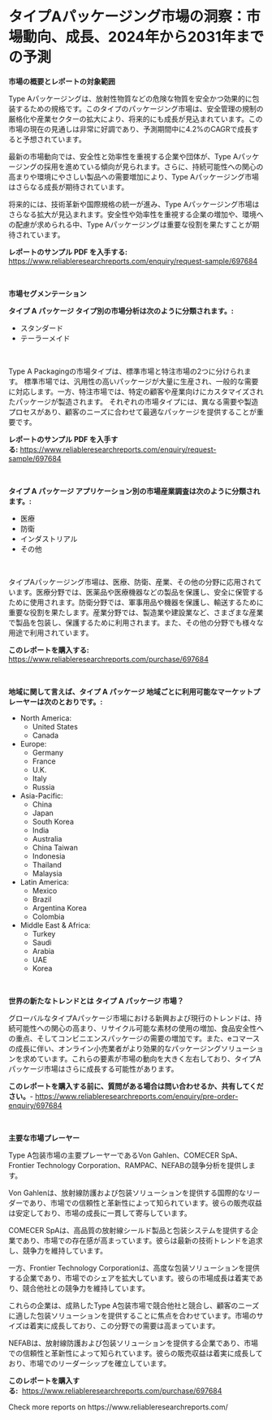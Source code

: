<p><h1>タイプAパッケージング市場の洞察：市場動向、成長、2024年から2031年までの予測</h1></p><p><strong>市場の概要とレポートの対象範囲</strong></p>
<p><p>Type Aパッケージングは、放射性物質などの危険な物質を安全かつ効果的に包装するための規格です。このタイプのパッケージング市場は、安全管理の規制の厳格化や産業セクターの拡大により、将来的にも成長が見込まれています。この市場の現在の見通しは非常に好調であり、予測期間中に4.2%のCAGRで成長すると予想されています。</p><p>最新の市場動向では、安全性と効率性を重視する企業や団体が、Type Aパッケージングの採用を進めている傾向が見られます。さらに、持続可能性への関心の高まりや環境にやさしい製品への需要増加により、Type Aパッケージング市場はさらなる成長が期待されています。</p><p>将来的には、技術革新や国際規格の統一が進み、Type Aパッケージング市場はさらなる拡大が見込まれます。安全性や効率性を重視する企業の増加や、環境への配慮が求められる中、Type Aパッケージングは重要な役割を果たすことが期待されています。</p></p>
<p><strong>レポートのサンプル PDF を入手する:</strong> <a href="https://www.reliableresearchreports.com/enquiry/request-sample/697684">https://www.reliableresearchreports.com/enquiry/request-sample/697684</a></p>
<p>&nbsp;</p>
<p><strong>市場セグメンテーション</strong></p>
<p><strong>タイプ A パッケージ タイプ別の市場分析は次のように分類されます。:</strong></p>
<p><ul><li>スタンダード</li><li>テーラーメイド</li></ul></p>
<p>&nbsp;</p>
<p><p>Type A Packagingの市場タイプは、標準市場と特注市場の2つに分けられます。 標準市場では、汎用性の高いパッケージが大量に生産され、一般的な需要に対応します。一方、特注市場では、特定の顧客や産業向けにカスタマイズされたパッケージが製造されます。 それぞれの市場タイプには、異なる需要や製造プロセスがあり、顧客のニーズに合わせて最適なパッケージを提供することが重要です。</p></p>
<p><strong>レポートのサンプル PDF を入手する:</strong>&nbsp;<a href="https://www.reliableresearchreports.com/enquiry/request-sample/697684">https://www.reliableresearchreports.com/enquiry/request-sample/697684</a></p>
<p>&nbsp;</p>
<p><strong> タイプ A パッケージ アプリケーション別の市場産業調査は次のように分類されます。:</strong></p>
<p><ul><li>医療</li><li>防衛</li><li>インダストリアル</li><li>その他</li></ul></p>
<p>&nbsp;</p>
<p><p>タイプAパッケージング市場は、医療、防衛、産業、その他の分野に応用されています。医療分野では、医薬品や医療機器などの製品を保護し、安全に保管するために使用されます。防衛分野では、軍事用品や機器を保護し、輸送するために重要な役割を果たします。産業分野では、製造業や建設業など、さまざまな産業で製品を包装し、保護するために利用されます。また、その他の分野でも様々な用途で利用されています。</p></p>
<p><strong>このレポートを購入する:</strong>&nbsp; <a href="https://www.reliableresearchreports.com/purchase/697684">https://www.reliableresearchreports.com/purchase/697684</a></p>
<p>&nbsp;</p>
<p><strong>地域に関して言えば、タイプ A パッケージ 地域ごとに利用可能なマーケットプレーヤーは次のとおりです。:</strong></p>
<p><ul>
    <li>
        North America:
        <ul>
            <li>United States</li>
            <li>Canada</li>
        </ul>
    </li>
    <li>
        Europe:
        <ul>
            <li>Germany</li>
            <li>France</li>
            <li>U.K.</li>
            <li>Italy</li>
            <li>Russia</li>
        </ul>
    </li>
    <li>
        Asia-Pacific:
        <ul>
            <li>China</li>
            <li>Japan</li>
            <li>South Korea</li>
            <li>India</li>
            <li>Australia</li>
            <li>China Taiwan</li>
            <li>Indonesia</li>
            <li>Thailand</li>
            <li>Malaysia</li>
        </ul>
    </li>
    <li>
        Latin America:
        <ul>
            <li>Mexico</li>
            <li>Brazil</li>
            <li>Argentina Korea</li>
            <li>Colombia</li>
        </ul>
    </li>
    <li>
        Middle East & Africa:
        <ul>
            <li>Turkey</li>
            <li>Saudi</li>
            <li>Arabia</li>
            <li>UAE</li>
            <li>Korea</li>
        </ul>
    </li>
    </ul></p>
<p>&nbsp;</p>
<p><strong>世界の新たなトレンドとは タイプ A パッケージ 市場？</strong></p>
<p><p>グローバルなタイプAパッケージ市場における新興および現行のトレンドは、持続可能性への関心の高まり、リサイクル可能な素材の使用の増加、食品安全性への重点、そしてコンビニエンスパッケージの需要の増加です。また、eコマースの成長に伴い、オンライン小売業者がより効果的なパッケージングソリューションを求めています。これらの要素が市場の動向を大きく左右しており、タイプAパッケージ市場はさらに成長する可能性があります。</p></p>
<p><strong>このレポートを購入する前に、質問がある場合は問い合わせるか、共有してください。</strong>- <a href="https://www.reliableresearchreports.com/enquiry/pre-order-enquiry/697684">https://www.reliableresearchreports.com/enquiry/pre-order-enquiry/697684</a></p>
<p>&nbsp;</p>
<p><strong>主要な市場プレーヤー</strong></p>
<p><p>Type A包装市場の主要プレーヤーであるVon Gahlen、COMECER SpA、Frontier Technology Corporation、RAMPAC、NEFABの競争分析を提供します。</p><p>Von Gahlenは、放射線防護および包装ソリューションを提供する国際的なリーダーであり、市場での信頼性と革新性によって知られています。彼らの販売収益は安定しており、市場の成長に一貫して寄与しています。</p><p>COMECER SpAは、高品質の放射線シールド製品と包装システムを提供する企業であり、市場での存在感が高まっています。彼らは最新の技術トレンドを追求し、競争力を維持しています。</p><p>一方、Frontier Technology Corporationは、高度な包装ソリューションを提供する企業であり、市場でのシェアを拡大しています。彼らの市場成長は着実であり、競合他社との競争力を維持しています。</p><p>これらの企業は、成熟したType A包装市場で競合他社と競合し、顧客のニーズに適した包装ソリューションを提供することに焦点を合わせています。市場のサイズは着実に成長しており、この分野での需要は高まっています。</p><p>NEFABは、放射線防護および包装ソリューションを提供する企業であり、市場での信頼性と革新性によって知られています。彼らの販売収益は着実に成長しており、市場でのリーダーシップを確立しています。</p></p>
<p><strong>このレポートを購入する:</strong>&nbsp;&nbsp;<a href="https://www.reliableresearchreports.com/purchase/697684">https://www.reliableresearchreports.com/purchase/697684</a></p>
<p>Check more reports on https://www.reliableresearchreports.com/</p>